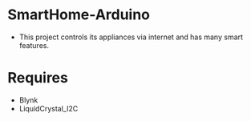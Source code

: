 # SmartHome-Arduino
- This project controls its appliances via internet and has many smart features.

# Requires 
- Blynk 
- LiquidCrystal_I2C
